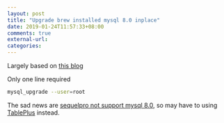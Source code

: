 ```yaml
---
layout: post
title: "Upgrade brew installed mysql 8.0 inplace"
date: 2019-01-24T11:57:33+08:00
comments: true
external-url:
categories:
---
```


Largely based on [this blog](https://mysqlserverteam.com/inplace-upgrade-from-mysql-5-7-to-mysql-8-0/)

Only one line required

```bash
mysql_upgrade --user=root
```

The sad news are [sequelpro not support mysql 8.0](https://github.com/sequelpro/sequelpro/issues/2699), so may have to using [TablePlus](https://github.com/TablePlus/TablePlus) instead.
